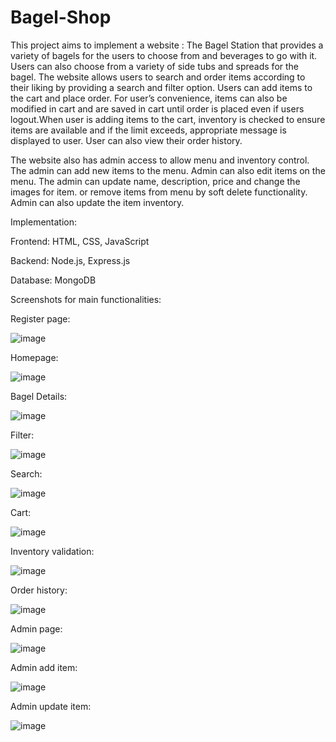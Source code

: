 # Bagel-Shop
This project aims to implement a website : The Bagel Station that provides a variety of bagels for the users to choose from and beverages to go with it. Users can also choose from a variety of side tubs and spreads for the
bagel. The website allows users to search and order items according to their liking by providing a search and filter option. Users can add items to the cart and place order. For user’s convenience, items can also be modified in cart and are saved in cart until order is placed even if users logout.When user is adding items to the cart, inventory is checked to ensure items are available and if the limit exceeds, appropriate message is displayed to user. User can also view their order history.

The website also has admin access to allow menu and inventory control. The admin can add new items to the menu. Admin can also edit items on the menu. The admin can update name, description, price and change the images for item. or remove items from menu by soft delete functionality. Admin can also update the item inventory.

Implementation:

Frontend: HTML, CSS, JavaScript

Backend: Node.js, Express.js

Database: MongoDB

Screenshots for main functionalities:

Register page:

![image](https://github.com/manasivg1997/Bagel-Shop/assets/24837305/002c35a0-bc47-459b-8b0d-4f8f86f3bd67)

Homepage:

![image](https://github.com/manasivg1997/Bagel-Shop/assets/24837305/6d0ea7ee-0c31-4d89-9574-665473fc1dd5)

Bagel Details:

![image](https://github.com/manasivg1997/Bagel-Shop/assets/24837305/5211faf6-bde2-4824-907d-da0b174a67cf)

Filter:

![image](https://github.com/manasivg1997/Bagel-Shop/assets/24837305/33445ceb-c113-4ee1-8332-2da8c24923a8)

Search:

![image](https://github.com/manasivg1997/Bagel-Shop/assets/24837305/a0abd727-7aa7-4d52-bf22-28dc19c2e5a0)

Cart:

![image](https://github.com/manasivg1997/Bagel-Shop/assets/24837305/586693f8-64b1-4a5d-9130-86b2aa65f870)

Inventory validation:

![image](https://github.com/manasivg1997/Bagel-Shop/assets/24837305/1d5e717f-72f7-42a2-8fd7-ab4d12554291)

Order history:

![image](https://github.com/manasivg1997/Bagel-Shop/assets/24837305/f1fa6b6e-acb5-423d-be87-a2ea0e5ce7d6)

Admin page:

![image](https://github.com/manasivg1997/Bagel-Shop/assets/24837305/aea3c415-2786-43e6-8321-2907147c80b5)

Admin add item:

![image](https://github.com/manasivg1997/Bagel-Shop/assets/24837305/f5eeed51-0897-4103-b05d-aa5c01d18ba7)

Admin update item:

![image](https://github.com/manasivg1997/Bagel-Shop/assets/24837305/648dd83a-32bb-4510-aa9a-c34ab1d7aedb)
